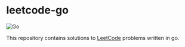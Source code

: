 # leetcode-go

![Go](https://img.shields.io/badge/go-%2300ADD8.svg?style=for-the-badge&logo=go&logoColor=white)

This repository contains solutions to [LeetCode](https://leetcode.com/) problems written in go.

